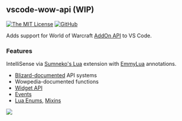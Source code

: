 ## vscode-wow-api (WIP)
[![The MIT License](https://img.shields.io/github/license/Ketho/vscode-wow-api)](https://opensource.org/licenses/MIT)
[![GitHub](https://img.shields.io/github/v/release/Ketho/vscode-wow-api)](https://github.com/Ketho/vscode-wow-api/releases)

Adds support for World of Warcraft [AddOn API](https://wow.gamepedia.com/World_of_Warcraft_API) to VS Code.

### Features
IntelliSense via [Sumneko's Lua](https://marketplace.visualstudio.com/items?itemName=sumneko.lua) extension with [EmmyLua](https://github.com/EmmyLua) annotations.
* [Blizard-documented](https://github.com/Gethe/wow-ui-source/tree/live/AddOns/Blizzard_APIDocumentation) API systems
* Wowpedia-documented functions
* [Widget API](https://wow.gamepedia.com/Widget_API)
* [Events](https://wow.gamepedia.com/Events)
* [Lua Enums](https://github.com/Ketho/BlizzardInterfaceResources/blob/live/Resources/LuaEnum.lua), [Mixins](https://github.com/Gethe/wow-ui-source/tree/live/FrameXML/ObjectAPI)

![](https://i.imgur.com/NLvGBHb.png)
